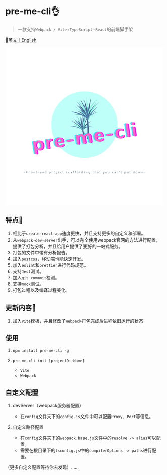 # pre-me-cli👌

> 一款支持`Webpack / Vite`+`TypeScript`+`React`的前端脚手架

 📎[英文｜English](./README.md)

<div  align="center">    
  <img src="./logo.png">
</div>

## 特点🎉

1. 相比于`create-react-app`速度更快，并且支持更多的自定义和部署。
2. 从`webpack-dev-server`出手，可以完全使用webpack官网的方法进行配置，提供了打包分析，并且给用户提供了更好的一站式服务。
3. 打包的文件中带有分析报告。
4. 加入`postcss`，移动端也能快速开发。
5. 加入`eslint`和`prettier`进行代码规范。
6. 支持`Jest`测试。
7. 加入`git commmit`检测。
8. 支持`mock`测试。
9. 打包过程以及编译过程美化。

## 更新内容👏

1. 加入`Vite`模板，并且修改了`Webpack`打包完成后进程依旧运行的状态

## 使用

1. `npm install pre-me-cli -g`

2. `pre-me-cli init [projectDirName]`
   - `Vite`
   - `Webpack`

## 自定义配置

1. devServer（webpack服务器配置）
   - 在`config`文件夹下的`config.js`文件中可以配置`Proxy`、`Port`等信息。

2. 自定义路径配置
   - 在`config`文件夹下的`webpack.base.js`文件中的`resolve -> alias`可以配置。
   - 需要在根目录下的`tsconfig.js`中的`compilerOptions -> paths`进行配置。

（更多自定义配置等待你去发现）……
